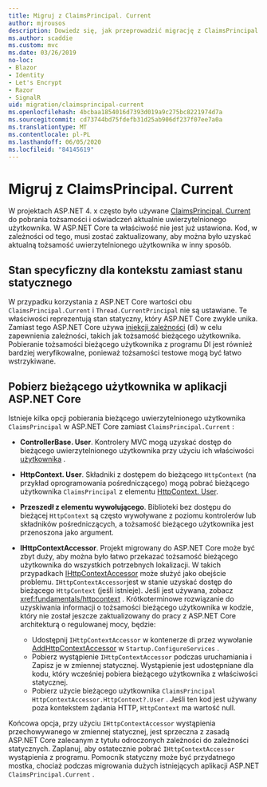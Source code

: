```yaml
---
title: Migruj z ClaimsPrincipal. Current
author: mjrousos
description: Dowiedz się, jak przeprowadzić migrację z ClaimsPrincipal. Current, aby pobrać tożsamość i oświadczenia uwierzytelnionego użytkownika w ASP.NET Core.
ms.author: scaddie
ms.custom: mvc
ms.date: 03/26/2019
no-loc:
- Blazor
- Identity
- Let's Encrypt
- Razor
- SignalR
uid: migration/claimsprincipal-current
ms.openlocfilehash: 4bcbaa1854016d7393d019a9c275bc8221974d7a
ms.sourcegitcommit: cd73744bd75fdefb31d25ab906df237f07ee7a0a
ms.translationtype: MT
ms.contentlocale: pl-PL
ms.lasthandoff: 06/05/2020
ms.locfileid: "84145619"
---
```

# <a name="migrate-from-claimsprincipalcurrent"></a>Migruj z ClaimsPrincipal. Current

W projektach ASP.NET 4. x często było używane [ClaimsPrincipal. Current](/dotnet/api/system.security.claims.claimsprincipal.current) do pobrania tożsamości i oświadczeń aktualnie uwierzytelnionego użytkownika. W ASP.NET Core ta właściwość nie jest już ustawiona. Kod, w zależności od tego, musi zostać zaktualizowany, aby można było uzyskać aktualną tożsamość uwierzytelnionego użytkownika w inny sposób.

## <a name="context-specific-state-instead-of-static-state"></a>Stan specyficzny dla kontekstu zamiast stanu statycznego

W przypadku korzystania z ASP.NET Core wartości obu `ClaimsPrincipal.Current` i `Thread.CurrentPrincipal` nie są ustawiane. Te właściwości reprezentują stan statyczny, który ASP.NET Core zwykle unika. Zamiast tego ASP.NET Core używa [iniekcji zależności](xref:fundamentals/dependency-injection) (di) w celu zapewnienia zależności, takich jak tożsamość bieżącego użytkownika. Pobieranie tożsamości bieżącego użytkownika z programu DI jest również bardziej weryfikowalne, ponieważ tożsamości testowe mogą być łatwo wstrzykiwane.

## <a name="retrieve-the-current-user-in-an-aspnet-core-app"></a>Pobierz bieżącego użytkownika w aplikacji ASP.NET Core

Istnieje kilka opcji pobierania bieżącego uwierzytelnionego użytkownika `ClaimsPrincipal` w ASP.NET Core zamiast `ClaimsPrincipal.Current` :

* **ControllerBase. User**. Kontrolery MVC mogą uzyskać dostęp do bieżącego uwierzytelnionego użytkownika przy użyciu ich właściwości [użytkownika](/dotnet/api/microsoft.aspnetcore.mvc.controllerbase.user) .
* **HttpContext. User**. Składniki z dostępem do bieżącego `HttpContext` (na przykład oprogramowania pośredniczącego) mogą pobrać bieżącego użytkownika `ClaimsPrincipal` z elementu [HttpContext. User](/dotnet/api/microsoft.aspnetcore.http.httpcontext.user).
* **Przeszedł z elementu wywołującego**. Biblioteki bez dostępu do bieżącej `HttpContext` są często wywoływane z poziomu kontrolerów lub składników pośredniczących, a tożsamość bieżącego użytkownika jest przenoszona jako argument.
* **IHttpContextAccessor**. Projekt migrowany do ASP.NET Core może być zbyt duży, aby można było łatwo przekazać tożsamość bieżącego użytkownika do wszystkich potrzebnych lokalizacji. W takich przypadkach [IHttpContextAccessor](/dotnet/api/microsoft.aspnetcore.http.ihttpcontextaccessor) może służyć jako obejście problemu. `IHttpContextAccessor`jest w stanie uzyskać dostęp do bieżącego `HttpContext` (jeśli istnieje). Jeśli jest używana, zobacz <xref:fundamentals/httpcontext> . Krótkoterminowe rozwiązanie do uzyskiwania informacji o tożsamości bieżącego użytkownika w kodzie, który nie został jeszcze zaktualizowany do pracy z ASP.NET Core architekturą o regulowanej mocy, będzie:

  * Udostępnij `IHttpContextAccessor` w kontenerze di przez wywołanie [AddHttpContextAccessor](https://github.com/aspnet/Hosting/issues/793) w `Startup.ConfigureServices` .
  * Pobierz wystąpienie `IHttpContextAccessor` podczas uruchamiania i Zapisz je w zmiennej statycznej. Wystąpienie jest udostępniane dla kodu, który wcześniej pobiera bieżącego użytkownika z właściwości statycznej.
  * Pobierz użycie bieżącego użytkownika `ClaimsPrincipal` `HttpContextAccessor.HttpContext?.User` . Jeśli ten kod jest używany poza kontekstem żądania HTTP, `HttpContext` ma wartość null.

Końcowa opcja, przy użyciu `IHttpContextAccessor` wystąpienia przechowywanego w zmiennej statycznej, jest sprzeczna z zasadą ASP.NET Core zalecanym z tytułu odroczonych zależności do zależności statycznych. Zaplanuj, aby ostatecznie pobrać `IHttpContextAccessor` wystąpienia z programu. Pomocnik statyczny może być przydatnego mostka, chociaż podczas migrowania dużych istniejących aplikacji ASP.NET `ClaimsPrincipal.Current` .
